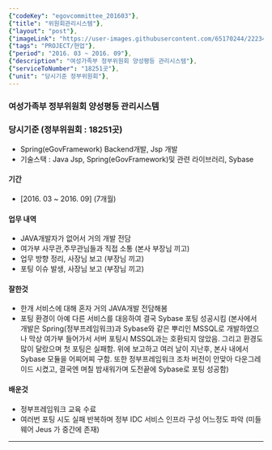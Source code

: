 ```yaml
---
{"codeKey": "egovcommittee_201603"},
{"title": "위원회관리시스템"},
{"layout": "post"},
{"imageLink": "https://user-images.githubusercontent.com/65170244/222341217-aa3deb78-0363-48d3-92d1-067b358de3e7.png"},
{"tags": "PROJECT/현업"},
{"period": "2016. 03 ~ 2016. 09"},
{"description": "여성가족부 정부위원회 양성평등 관리시스템"},
{"serviceToNumber": "18251곳"},
{"unit": "당시기준 정부위원회"},
---
```


### 여성가족부 정부위원회 양성평등 관리시스템

### 당시기준 (정부위원회 : 18251곳)

- Spring(eGovFramework) Backend개발, Jsp 개발
- 기술스택 : Java Jsp, Spring(eGovFramework)및 관련 라이브러리, Sybase

#### 기간

- [2016. 03 ~ 2016. 09] (7개월)

#### 업무 내역

- JAVA개발자가 없어서 거의 개발 전담
- 여가부 사무관,주무관님들과 직접 소통 (본사 부장님 끼고)
- 업무 방향 정리, 사장님 보고 (부장님 끼고)
- 포팅 이슈 발생, 사장님 보고 (부장님 끼고)

#### 잘한것

- 한개 서비스에 대해 혼자 거의 JAVA개발 전담해봄
- 포팅 환경이 아예 다른 서비스를 대응하여 결국 Sybase 포팅 성공시킴
  (본사에서 개발은 Spring(정부프레임워크)과 Sybase와 같은 뿌리인 MSSQL로 개발하였으나 막상 여가부 들어가서 서버 포팅시 MSSQL과는 호환되지 않았음. 그리고 환경도 많이 달랐으며 첫 포팅은 실패함. 위에 보고하고 여러 날이 지난후, 본사 내에서 Sybase 모듈을 어찌어찌 구함. 또한 정부프레임워크 조차 버전이 안맞아 다운그레이드 시켰고, 결국엔 며칠 밤새워가며 도전끝에 Sybase로 포팅 성공함)

#### 배운것

- 정부프레임워크 교육 수료
- 여러번 포팅 시도 실패 반복하며 정부 IDC 서비스 인프라 구성 어느정도 파악 (미들웨어 Jeus 가 중간에 존재)

---
